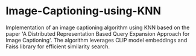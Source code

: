 # Image-Captioning-using-KNN
Implementation of an image captioning algorithm using KNN based on the paper 'A Distributed Representation Based Query Expansion Approach for Image Captioning'. The algorithm leverages CLIP model embeddings and Faiss library for efficient similarity search. 
